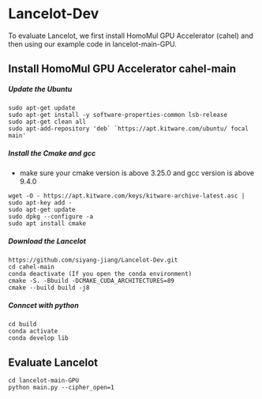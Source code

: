 # Lancelot-Dev

To evaluate Lancelot, we first install HomoMul GPU Accelerator (cahel) and then using our example code in lancelot-main-GPU.
## Install HomoMul GPU Accelerator cahel-main

##### Update the Ubuntu
```
sudo apt-get update
sudo apt-get install -y software-properties-common lsb-release
sudo apt-get clean all
sudo apt-add-repository 'deb` `https://apt.kitware.com/ubuntu/ focal main'
```


##### Install the Cmake and gcc
- make sure your cmake version is above 3.25.0 and gcc version is above 9.4.0

```
wget -O - https://apt.kitware.com/keys/kitware-archive-latest.asc | sudo apt-key add -
sudo apt-get update
sudo dpkg --configure -a
sudo apt install cmake
```



##### Download the Lancelot

```
https://github.com/siyang-jiang/Lancelot-Dev.git
cd cahel-main
conda deactivate (If you open the conda environment)
cmake -S. -Bbuild -DCMAKE_CUDA_ARCHITECTURES=89
cmake --build build -j8
```
##### Conncet with python

```
cd build
conda activate
conda develop lib
```

## Evaluate Lancelot
```
cd lancelot-main-GPU
python main.py --cipher_open=1
```
